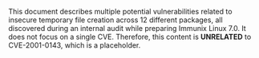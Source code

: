This document describes multiple potential vulnerabilities related to insecure temporary file creation across 12 different packages, all discovered during an internal audit while preparing Immunix Linux 7.0. It does not focus on a single CVE. Therefore, this content is **UNRELATED** to CVE-2001-0143, which is a placeholder.